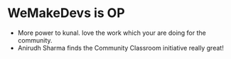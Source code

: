 # WeMakeDevs is OP




- More power to kunal. love the work which your are doing for the community.
- Anirudh Sharma finds the Community Classroom initiative really great!
